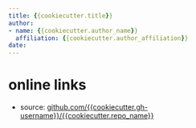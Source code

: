 ```yaml
---
title: {{cookiecutter.title}}
author:
- name: {{cookiecutter.author_name}}
  affiliation: {{cookiecutter.author_affiliation}}
date:
---
```


# online links

- source: [github.com/{{cookiecutter.gh-username}}/{{cookiecutter.repo_name}}][source]

[source]: https://github.com/{{cookiecutter.gh-username}}/{{cookiecutter.repo_name}}
